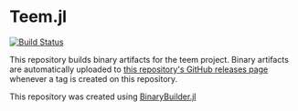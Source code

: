 # Teem.jl

[![Build Status](https://travis-ci.org/wraith1995/Teem.jl.svg?branch=master)](https://travis-ci.org/wraith1995/Teem.jl)

This repository builds binary artifacts for the teem project. Binary artifacts are automatically uploaded to
[this repository's GitHub releases page](https://github.com/wraith1995/Teem.jl/releases) whenever a tag is created
on this repository.

This repository was created using [BinaryBuilder.jl](https://github.com/JuliaPackaging/BinaryBuilder.jl)
